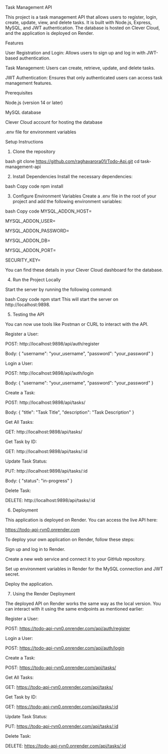 Task Management API

This project is a task management API that allows users to register, login, create, update, view, and delete tasks. It is built with Node.js, Express, MySQL, and JWT authentication. The database is hosted on Clever Cloud, and the application is deployed on Render.

Features

User Registration and Login: Allows users to sign up and log in with JWT-based authentication.

Task Management: Users can create, retrieve, update, and delete tasks.

JWT Authentication: Ensures that only authenticated users can access task management features.

Prerequisites

Node.js (version 14 or later)

MySQL database

Clever Cloud account for hosting the database

.env file for environment variables

Setup Instructions

1. Clone the repository

bash
git clone https://github.com/raghavarora01/Todo-Api.git
cd task-management-api

2. Install Dependencies
Install the necessary dependencies:

bash
Copy code
npm install

3. Configure Environment Variables
Create a .env file in the root of your project and add the following environment variables:

bash
Copy code
MYSQL_ADDON_HOST=<your-mysql-host>

MYSQL_ADDON_USER=<your-mysql-user>

MYSQL_ADDON_PASSWORD=<your-mysql-password>

MYSQL_ADDON_DB=<your-database-name>

MYSQL_ADDON_PORT=<your-database-port>

SECURITY_KEY=<your-secret-key>

You can find these details in your Clever Cloud dashboard for the database.


4. Run the Project Locally

Start the server by running the following command:


bash
Copy code
npm start
This will start the server on http://localhost:9898.

5. Testing the API

You can now use tools like Postman or CURL to interact with the API.

Register a User:

POST: http://localhost:9898/api/auth/register

Body: { "username": "your_username", "password": "your_password" }

Login a User:

POST: http://localhost:9898/api/auth/login

Body: { "username": "your_username", "password": "your_password" }

Create a Task:

POST: http://localhost:9898/api/tasks/

Body: { "title": "Task Title", "description": "Task Description" }

Get All Tasks:

GET: http://localhost:9898/api/tasks/

Get Task by ID:

GET: http://localhost:9898/api/tasks/:id

Update Task Status:

PUT: http://localhost:9898/api/tasks/:id

Body: { "status": "in-progress" }

Delete Task:

DELETE: http://localhost:9898/api/tasks/:id

6. Deployment

This application is deployed on Render. You can access the live API here:

https://todo-api-rvn0.onrender.com

To deploy your own application on Render, follow these steps:

Sign up and log in to Render.

Create a new web service and connect it to your GitHub repository.

Set up environment variables in Render for the MySQL connection and JWT secret.

Deploy the application.

7. Using the Render Deployment

The deployed API on Render works the same way as the local version. You can interact with it using the same endpoints as mentioned earlier:

Register a User:

POST: https://todo-api-rvn0.onrender.com/api/auth/register

Login a User:

POST: https://todo-api-rvn0.onrender.com/api/auth/login

Create a Task:

POST: https://todo-api-rvn0.onrender.com/api/tasks/

Get All Tasks:

GET: https://todo-api-rvn0.onrender.com/api/tasks/

Get Task by ID:

GET: https://todo-api-rvn0.onrender.com/api/tasks/:id

Update Task Status:

PUT: https://todo-api-rvn0.onrender.com/api/tasks/:id

Delete Task:

DELETE: https://todo-api-rvn0.onrender.com/api/tasks/:id
